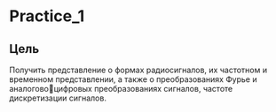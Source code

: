 # Practice_1
## Цель
Получить представление о формах радиосигналов, их частотном и временном представлении, а также о преобразованиях Фурье и аналоговоцифровых преобразованиях сигналов, частоте дискретизации сигналов. 
